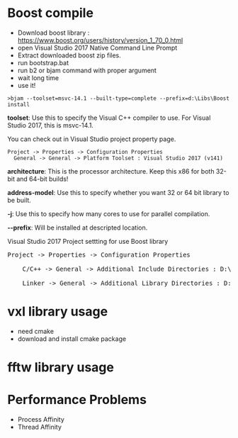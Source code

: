 # Boost compile
* Download boost library : https://www.boost.org/users/history/version_1_70_0.html
* open Visual Studio 2017 Native Command Line Prompt
* Extract downloaded boost zip files.
* run bootstrap.bat
* run b2 or bjam command with proper argument 
* wait long time
* use it!

```
>bjam --toolset=msvc-14.1 --built-type=complete --prefix=d:\Libs\Boost install
``` 

**toolset**: Use this to specify the Visual C++ compiler to use. For Visual Studio 2017, this is msvc-14.1. 

You can check out in Visual Studio project property page.
```
Project -> Properties -> Configuration Properties
  General -> General -> Platform Toolset : Visual Studio 2017 (v141)
```

**architecture**: This is the processor architecture. Keep this x86 for both 32-bit and 64-bit builds!

**address-model**: Use this to specify whether you want 32 or 64 bit library to be built.

**-j**: Use this to specify how many cores to use for parallel compilation.

**--prefix**: Will be installed at descripted location.


Visual Studio 2017 Project settting for use Boost library

<pre>
Project -> Properties -> Configuration Properties

	C/C++ -> General -> Additional Include Directories : D:\Libs\Boost\include\boost-1_70
	
	Linker -> General -> Additional Library Directories : D:\libs\Boost\lib 
</pre>  




# vxl library usage
* need cmake 
* download and install cmake package


# fftw library usage

# Performance Problems
* Process Affinity
* Thread Affinity


